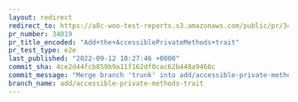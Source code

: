 ```yaml
---
layout: redirect
redirect_to: https://a8c-woo-test-reports.s3.amazonaws.com/public/pr/34019/e2e/index.html
pr_number: 34019
pr_title_encoded: "Add+the+AccessiblePrivateMethods+trait"
pr_test_type: e2e
last_published: "2022-09-12 10:27:46 +0000"
commit_sha: 4ce2d44fcb859b9a11f162df0cac62b448a9466c
commit_message: "Merge branch 'trunk' into add/accessible-private-methods-trait"
branch_name: add/accessible-private-methods-trait
---
```


